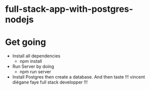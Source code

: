 # full-stack-app-with-postgres-nodejs
# Get going
  - Install all dependencies
    - npm install
  - Run Server by doing
    - npm run server
   - Install Postgres then create a database.
And then taste !!!
vincent diégane faye full stack developper !!!
